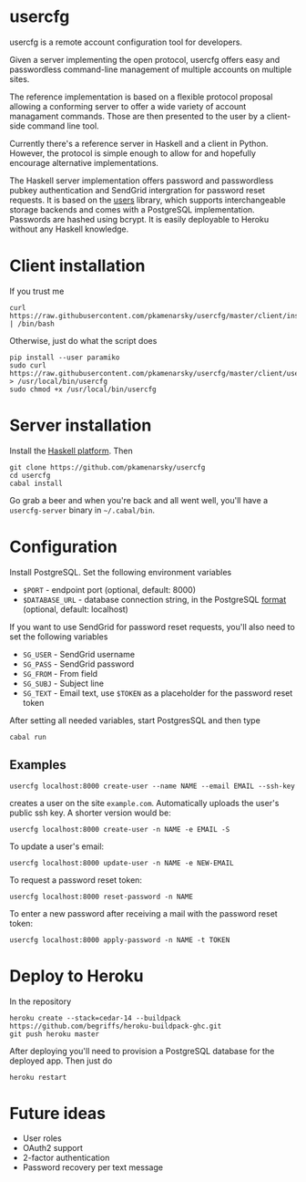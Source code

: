 # usercfg

usercfg is a remote account configuration tool for developers.

Given a server implementing the open protocol, usercfg offers easy and passwordless command-line management of multiple accounts on multiple sites.

The reference implementation is based on a flexible protocol proposal allowing a conforming server to offer a wide variety of account managament commands. Those are then presented to the user by a client-side command line tool.

Currently there's a reference server in Haskell and a client in Python. However, the protocol is simple enough to allow for and hopefully encourage alternative implementations.

The Haskell server implementation offers password and passwordless pubkey authentication and SendGrid intergration for password reset requests. It is based on the [users](https://github.com/agrafix/users) library, which supports interchangeable storage backends and comes with a PostgreSQL implementation. Passwords are hashed using bcrypt. It is easily deployable to Heroku without any Haskell knowledge.

# Client installation

If you trust me

    curl https://raw.githubusercontent.com/pkamenarsky/usercfg/master/client/install.sh | /bin/bash

Otherwise, just do what the script does

    pip install --user paramiko
    sudo curl https://raw.githubusercontent.com/pkamenarsky/usercfg/master/client/usercfg > /usr/local/bin/usercfg
    sudo chmod +x /usr/local/bin/usercfg

# Server installation

Install the [Haskell platform](https://www.haskell.org/platform). Then

    git clone https://github.com/pkamenarsky/usercfg
    cd usercfg
    cabal install

Go grab a beer and when you're back and all went well, you'll have a `usercfg-server` binary in `~/.cabal/bin`.

# Configuration

Install PostgreSQL. Set the following environment variables

* `$PORT` - endpoint port (optional, default: 8000)
* `$DATABASE_URL` - database connection string, in the PostgreSQL [format](http://www.postgresql.org/docs/9.4/static/libpq-connect.html#AEN41094) (optional, default: localhost)

If you want to use SendGrid for password reset requests, you'll also need to set the following variables

* `SG_USER` - SendGrid username
* `SG_PASS` - SendGrid password
* `SG_FROM` - From field
* `SG_SUBJ` - Subject line
* `SG_TEXT` - Email text, use `$TOKEN` as a placeholder for the password reset token

After setting all needed variables, start PostgresSQL and then type

    cabal run

## Examples

    usercfg localhost:8000 create-user --name NAME --email EMAIL --ssh-key

creates a user on the site `example.com`. Automatically uploads the user's public ssh key. A shorter version would be:

    usercfg localhost:8000 create-user -n NAME -e EMAIL -S

To update a user's email:

    usercfg localhost:8000 update-user -n NAME -e NEW-EMAIL

To request a password reset token:

    usercfg localhost:8000 reset-password -n NAME

To enter a new password after receiving a mail with the password reset token:

    usercfg localhost:8000 apply-password -n NAME -t TOKEN

# Deploy to Heroku

In the repository

    heroku create --stack=cedar-14 --buildpack https://github.com/begriffs/heroku-buildpack-ghc.git
    git push heroku master

After deploying you'll need to provision a PostgreSQL database for the deployed app. Then just do

    heroku restart

# Future ideas

* User roles
* OAuth2 support
* 2-factor authentication
* Password recovery per text message
